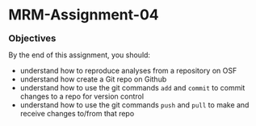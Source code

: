 # MRM-Assignment-04

 <font size="4"> **Objectives** </font> 
 
By the end of this assignment, you should:

- understand how to reproduce analyses from a repository on OSF
- understand how create a Git repo on Github
- understand how to use the git commands `add` and `commit` to commit changes to a repo for version control
- understand how to use the git commands `push` and `pull` to make and receive changes to/from that repo
